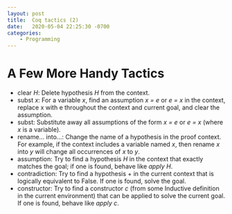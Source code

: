 ```yaml
---
layout: post
title:  Coq tactics (2)
date:   2020-05-04 22:25:30 -0700
categories: 
    - Programming
---
```

# A Few More Handy Tactics

+ clear _H_: Delete hypothesis _H_ from the context.
+ subst _x_: For a variable _x_, find an assumption _x = e_ or _e = x_ in the context, replace x with e throughout the context and current goal, and clear the assumption.
+ subst: Substitute away all assumptions of the form _x = e_ or _e = x_ (where _x_ is a variable).
+ rename... into...: Change the name of a hypothesis in the proof context. For example, if the context includes a variable named _x_, then rename _x_ into _y_ will change all occurrences of _x_ to _y_.
+ assumption: Try to find a hypothesis _H_ in the context that exactly matches the goal; if one is found, behave like _apply H_.
+ contradiction: Try to find a hypothesis + in the current context that is logically equivalent to False. If one is found, solve the goal.
+ constructor: Try to find a constructor _c_ (from some Inductive definition in the current environment) that can be applied to solve the current goal. If one is found, behave like _apply c_.